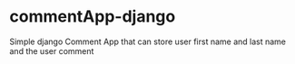 # commentApp-django
Simple django Comment App that can store user first name and last name and the user comment
